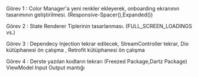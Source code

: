 Görev 1 : 
Color Manager'a yeni renkler ekleyerek, onboarding ekranının tasarımının geliştirilmesi. (Responsive-Spacer(),Expanded()) 


Görev 2 : 
State Renderer Tiplerinin tasarlanması. (FULL_SCREEN_LOADINGS vs.) 


Görev 3 :
Dependecy Injection tekrar edilecek, StreamController tekrar, Dio kütüphanesi ön çalışma , Retrofit kütüphanesi ön çalışma


Görev 4 : 
Derste yazılan kodların tekrarı (Freezed Package,Dartz Package) ViewModel Input Output mantığı
